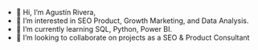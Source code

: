 - 👋 Hi, I’m Agustín Rivera, 
- 👀 I’m interested in SEO Product, Growth Marketing, and Data Analysis. 
- 🌱 I’m currently learning SQL, Python, Power BI.
- 💞️ I’m looking to collaborate on projects as a SEO & Product Consultant
<!---
agrivera89/agrivera89 is a ✨ special ✨ repository because its `README.md` (this file) appears on your GitHub profile.
You can click the Preview link to take a look at your changes.
--->
